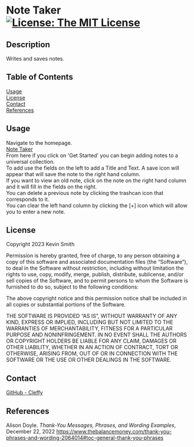 # Note Taker [![License: The MIT License](https://img.shields.io/badge/License-MIT-yellow.svg)](https://opensource.org/licenses/MIT)
  ## Description
  Writes and saves notes.  
  ## Table of Contents
  [Usage](#Usage)  
  [License](#License)  
  [Contact](#Contact)  
  [References](#References)  

  ## <div id="Usage">Usage</div>
  Navigate to the homepage.  
  [Note Taker](https://cleffy-note-taker-7ee23a61bb03.herokuapp.com/)  
  From here if you click on 'Get Started' you can begin adding notes to a universal collection.  
  To add use the fields on the left to add a Title and Text. A save icon will appear that will save the note to the right hand column.  
  If you want to view an old note, click on the note on the right hand column and it will fill in the fields on the right.  
  You can delete a previous note by clicking the trashcan icon that corresponds to it.  
  You can clear the left hand column by clicking the [+] icon which will allow you to enter a new note.
  ## <div id="License">License</div>
  
Copyright 2023 Kevin Smith

Permission is hereby granted, free of charge, to any person obtaining a copy of this software and associated documentation files (the “Software”), to deal in the Software without restriction, including without limitation the rights to use, copy, modify, merge, publish, distribute, sublicense, and/or sell copies of the Software, and to permit persons to whom the Software is furnished to do so, subject to the following conditions:

The above copyright notice and this permission notice shall be included in all copies or substantial portions of the Software.

THE SOFTWARE IS PROVIDED “AS IS”, WITHOUT WARRANTY OF ANY KIND, EXPRESS OR IMPLIED, INCLUDING BUT NOT LIMITED TO THE WARRANTIES OF MERCHANTABILITY, FITNESS FOR A PARTICULAR PURPOSE AND NONINFRINGEMENT. IN NO EVENT SHALL THE AUTHORS OR COPYRIGHT HOLDERS BE LIABLE FOR ANY CLAIM, DAMAGES OR OTHER LIABILITY, WHETHER IN AN ACTION OF CONTRACT, TORT OR OTHERWISE, ARISING FROM, OUT OF OR IN CONNECTION WITH THE SOFTWARE OR THE USE OR OTHER DEALINGS IN THE SOFTWARE.  
  ## <div id="Contact">Contact</div>
  [GitHub - Cleffy](https://github.com/Cleffy/)  
  ## <div id="References">References</div>
  Alison Doyle. *Thank-You Messages, Phrases, and Wording Examples*, December 22, 2022 <https://www.thebalancemoney.com/thank-you-phrases-and-wording-2064014#toc-general-thank-you-phrases><br>